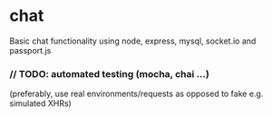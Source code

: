 # chat
Basic chat functionality using node, express, mysql, socket.io and passport.js

### // TODO: automated testing (mocha, chai …)
(preferably, use real environments/requests as opposed to fake e.g. simulated XHRs)
